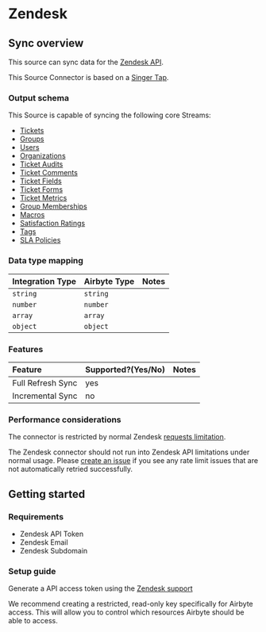# Zendesk

## Sync overview

This source can sync data for the [Zendesk API](https://developer.zendesk.com/rest_api).

This Source Connector is based on a [Singer Tap](https://github.com/singer-io/tap-zendesk).

### Output schema

This Source is capable of syncing the following core Streams:

* [Tickets](https://developer.zendesk.com/rest_api/docs/support/tickets)
* [Groups](https://developer.zendesk.com/rest_api/docs/support/groups)
* [Users](https://developer.zendesk.com/rest_api/docs/support/users)
* [Organizations](https://developer.zendesk.com/rest_api/docs/support/organizations)
* [Ticket Audits](https://developer.zendesk.com/rest_api/docs/support/ticket_audits)
* [Ticket Comments](https://developer.zendesk.com/rest_api/docs/support/ticket_comments)
* [Ticket Fields](https://developer.zendesk.com/rest_api/docs/support/ticket_fields)
* [Ticket Forms](https://developer.zendesk.com/rest_api/docs/support/ticket_forms)
* [Ticket Metrics](https://developer.zendesk.com/rest_api/docs/support/ticket_metrics)
* [Group Memberships](https://developer.zendesk.com/rest_api/docs/support/group_memberships)
* [Macros](https://developer.zendesk.com/rest_api/docs/support/macros)
* [Satisfaction Ratings](https://developer.zendesk.com/rest_api/docs/support/satisfaction_ratings)
* [Tags](https://developer.zendesk.com/rest_api/docs/support/tags)
* [SLA Policies](https://developer.zendesk.com/rest_api/docs/support/sla_policies)

### Data type mapping

| Integration Type | Airbyte Type | Notes |
| :--- | :--- | :--- |
| `string` | `string` |  |
| `number` | `number` |  |
| `array` | `array` |  |
| `object` | `object` |  |

### Features

| Feature | Supported?\(Yes/No\) | Notes |
| :--- | :--- | :--- |
| Full Refresh Sync | yes |  |
| Incremental Sync | no |  |

### Performance considerations

The connector is restricted by normal Zendesk [requests limitation](https://developer.zendesk.com/rest_api/docs/support/usage_limits).

The Zendesk connector should not run into Zendesk API limitations under normal usage. Please [create an issue](https://github.com/airbytehq/airbyte/issues) if you see any rate limit issues that are not automatically retried successfully.

## Getting started

### Requirements

* Zendesk API Token 
* Zendesk Email 
* Zendesk Subdomain 

### Setup guide

Generate a API access token using the [Zendesk support](https://support.zendesk.com/hc/en-us/articles/226022787-Generating-a-new-API-token-)

We recommend creating a restricted, read-only key specifically for Airbyte access. This will allow you to control which resources Airbyte should be able to access.

